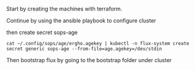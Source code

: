 Start by creating the machines with terraform.

Continue by using the ansible playbook to configure cluster

then create secret sops-age

```
cat ~/.config/sops/age/ergho.agekey | kubectl -n flux-system create secret generic sops-age --from-file=age.agekey=/dev/stdin
```

Then bootstrap flux by going to the bootstrap folder under cluster

